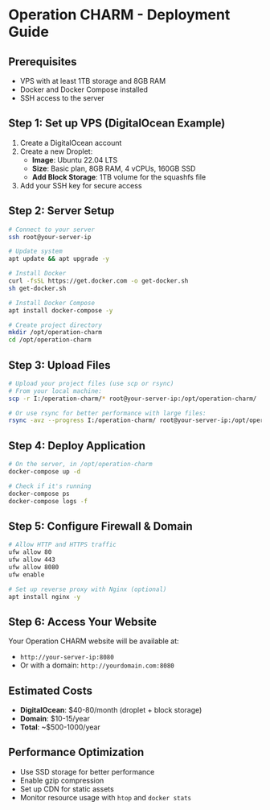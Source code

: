 # Operation CHARM - Deployment Guide

## Prerequisites
- VPS with at least 1TB storage and 8GB RAM
- Docker and Docker Compose installed
- SSH access to the server

## Step 1: Set up VPS (DigitalOcean Example)

1. Create a DigitalOcean account
2. Create a new Droplet:
   - **Image**: Ubuntu 22.04 LTS
   - **Size**: Basic plan, 8GB RAM, 4 vCPUs, 160GB SSD
   - **Add Block Storage**: 1TB volume for the squashfs file
3. Add your SSH key for secure access

## Step 2: Server Setup

```bash
# Connect to your server
ssh root@your-server-ip

# Update system
apt update && apt upgrade -y

# Install Docker
curl -fsSL https://get.docker.com -o get-docker.sh
sh get-docker.sh

# Install Docker Compose
apt install docker-compose -y

# Create project directory
mkdir /opt/operation-charm
cd /opt/operation-charm
```

## Step 3: Upload Files

```bash
# Upload your project files (use scp or rsync)
# From your local machine:
scp -r I:/operation-charm/* root@your-server-ip:/opt/operation-charm/

# Or use rsync for better performance with large files:
rsync -avz --progress I:/operation-charm/ root@your-server-ip:/opt/operation-charm/
```

## Step 4: Deploy Application

```bash
# On the server, in /opt/operation-charm
docker-compose up -d

# Check if it's running
docker-compose ps
docker-compose logs -f
```

## Step 5: Configure Firewall & Domain

```bash
# Allow HTTP and HTTPS traffic
ufw allow 80
ufw allow 443
ufw allow 8080
ufw enable

# Set up reverse proxy with Nginx (optional)
apt install nginx -y
```

## Step 6: Access Your Website

Your Operation CHARM website will be available at:
- `http://your-server-ip:8080`
- Or with a domain: `http://yourdomain.com:8080`

## Estimated Costs

- **DigitalOcean**: $40-80/month (droplet + block storage)
- **Domain**: $10-15/year
- **Total**: ~$500-1000/year

## Performance Optimization

- Use SSD storage for better performance
- Enable gzip compression
- Set up CDN for static assets
- Monitor resource usage with `htop` and `docker stats`
